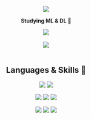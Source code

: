 <div>
  <p align="center">
    <img src="https://capsule-render.vercel.app/api?type=waving&color=auto&height=220&section=header&text=CHOI%20HYEON%20SEONG%20😄&fontSize=70"/>
    <p align="center"><b>Studying ML & DL 📖</b></p>
    <p align="center">
      <img src="https://hits.seeyoufarm.com/api/count/incr/badge.svg?url=https%3A%2F%2Fgithub.com%2FChoiHyeonSeong%2Fhit-counter&count_bg=%2379C83D&title_bg=%23555555&icon=&icon_color=%23E7E7E7&title=hits&edge_flat=false"/></a>
      <br><br>
      <a href="https://github.com/${ChoiHyeonSeong}">
        <img align="center" src="https://github-readme-stats.vercel.app/api?username=ChoiHyeonSeong&show_icons=true&theme=tokyonight" />
      </a>
      <br><br>
    </p>
  </p>
  
  <h2 align="center"> Languages & Skills 🔨</h2>
  <p align="center">
    <img src="https://img.shields.io/badge/python-3776AB.svg?&style=for-the-badge&logo=python&logoColor=black"/>
    <img src="https://img.shields.io/badge/javascript-F7DF1E.svg?&style=for-the-badge&logo=javascript&logoColor=black"/>
  </p>
  <p align="center">
    <img src="https://img.shields.io/badge/html5-E34F26.svg?&style=for-the-badge&logo=html5&logoColor=black"/>
    <img src="https://img.shields.io/badge/css3-1572B6.svg?&style=for-the-badge&logo=css3&logoColor=black"/>
    <img src="https://img.shields.io/badge/react-61DAFB.svg?&style=for-the-badge&logo=react&logoColor=black"/>
  </p>
  <p align="center">
    <img src="https://img.shields.io/badge/scikitlearn-F7931E.svg?&style=for-the-badge&logo=scikitlearn&logoColor=black"/>
    <img src="https://img.shields.io/badge/tensorflow-FF6F00.svg?&style=for-the-badge&logo=tensorflow&logoColor=black"/>
    <img src="https://img.shields.io/badge/pytorch-EE4C2C.svg?&style=for-the-badge&logo=pytorch&logoColor=black"/>
  </p>
</div>

<!--
**ChoiHyeonSeong/ChoiHyeonSeong** is a ✨ _special_ ✨ repository because its `README.md` (this file) appears on your GitHub profile.

Here are some ideas to get you started:

- 🔭 I’m currently working on ...
- 🌱 I’m currently learning ...
- 👯 I’m looking to collaborate on ...
- 🤔 I’m looking for help with ...
- 💬 Ask me about ...
- 📫 How to reach me: ...
- 😄 Pronouns: ...
- ⚡ Fun fact: ...
-->
